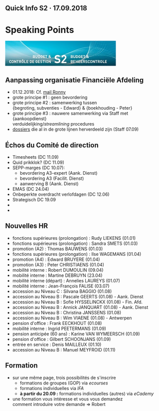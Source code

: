 <link rel="stylesheet" href="S2.css">

## Quick Info S2 &middot; 17.09.2018

# Speaking Points

![](header.jpg)

## Aanpassing organisatie Financiële Afdeling

* 01.12.2018: Cf. [mail Ronny](Mail_RDebbaut_20180907.pdf)
* grote principe #1 : geen bevordering
* grote principe #2 : samenwerking tussen<br>{begroting, subventies - Edward} & {boekhouding - Peter}
* grote principe #3 : nauwere samenwerking via Staff met {aankoopdienst}<br>verduidelijking/*streamlining* procedures
* [dossiers](Taken_RDebbaut.pdf) die al in de grote lijnen herverdeeld zijn (Staff 07.09)

## &Eacute;chos du Comité de direction

* Timesheets (DC 11.09)
* Quid prikklok? (DC 11.09)
* SEPP-marges (DC 10.07): 
    * bevordering A3-expert (Aank. Dienst) 
    * bevordering A3 (Facilit. Dienst)
    * aanwerving B (Aank. Dienst)
* EMAS (DC 24.04)
* Onbeperkte overdracht verlofdagen (DC 12.06)
* Strategisch DC 19.09
* &nbsp;
* &nbsp;

## Nouvelles HR

* fonctions supérieures (prolongation) : Rudy LIEKENS (01.01)
* fonctions supérieures (prolongation) : Sandra SMETS (01.03)
* promotion (A2) : Thomas BAUWENS (01.03)
* fonctions supérieures (prolongation) : Ilse WAGEMANS (01.04)
* promotion (A4) : Edward BRUYERE (01.04)
* promotion (A3) : Peter CHRISTIAENS (01.04)
* mobilité interne : Robert DUMOULIN (09.04)
* mobilité interne : Martine DEBRUYN (23.04)
* mobilité interne (départ) : Annelies LAUREYS (01.07)
* mobilité interne : Jean-François FALISE (03.07)
* accession au Niveau C : Silvana BAGGIO (01.08)
* accession au Niveau B : Pascale GEERTS (01.08) - Aank. Dienst
* accession au Niveau B : Sofie HYSSELINCKX (01.08) - Fin. Afd.
* accession au Niveau B : Annick JANQUART (01.08) - Aank. Dienst
* accession au Niveau B : Christina JANSSENS (01.08)
* accession au Niveau B : Wim VIAENE (01.08) - Antwerpen
* pension d'office : Frank EECKHOUT (01.08)
* mobilité interne : Ingrid PEETERMANS (01.09)
* pension anticipée (60 ans) : Karine VAN WYMEERSCH (01.09)
* pension d'office : Gilbert SCHOONJANS (01.09)
* entrée en service : Denis MAILLEUX (01.10)
* accession au Niveau B : Manuel MEYFROID (01.11)

## Formation

* sur une même page, trois possibilités de s'inscrire
    * formations de groupes (GOP) via *ecourses*
    * formations individuelles via *IFA*
    * **à partir du 20.09 :** formations individuelles (autres) via *eCademy*
* une formation vous intéresse et vous vous demandez<br>comment introduire votre demande =&gt; Robert
